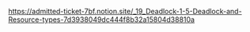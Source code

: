 https://admitted-ticket-7bf.notion.site/_19_Deadlock-1-5-Deadlock-and-Resource-types-7d3938049dc444f8b32a15804d38810a